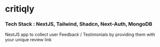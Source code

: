 # critiqly

### Tech Stack : NextJS, Tailwind, Shadcn, Next-Auth, MongoDB

NextJS app to collect user Feedback / Testimonials by providing them with your unique review link
